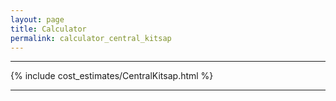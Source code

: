```yaml
---
layout: page
title: Calculator
permalink: calculator_central_kitsap
---
```


___

{% include cost_estimates/CentralKitsap.html %}

___


